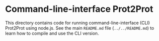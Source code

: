 # Command-line-interface Prot2Prot

This directory contains code for running command-line-interface (CLI) Prot2Prot
using node.js. See the main `README.md` file (`../../README.md`) to learn how to
compile and use the CLI version.
